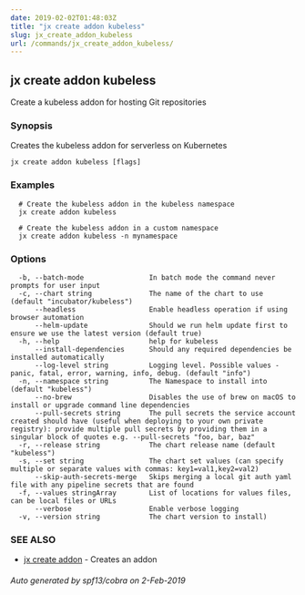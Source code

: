 ```yaml
---
date: 2019-02-02T01:48:03Z
title: "jx create addon kubeless"
slug: jx_create_addon_kubeless
url: /commands/jx_create_addon_kubeless/
---
```

## jx create addon kubeless

Create a kubeless addon for hosting Git repositories

### Synopsis

Creates the kubeless addon for serverless on Kubernetes

```
jx create addon kubeless [flags]
```

### Examples

```
  # Create the kubeless addon in the kubeless namespace
  jx create addon kubeless
  
  # Create the kubeless addon in a custom namespace
  jx create addon kubeless -n mynamespace
```

### Options

```
  -b, --batch-mode                In batch mode the command never prompts for user input
  -c, --chart string              The name of the chart to use (default "incubator/kubeless")
      --headless                  Enable headless operation if using browser automation
      --helm-update               Should we run helm update first to ensure we use the latest version (default true)
  -h, --help                      help for kubeless
      --install-dependencies      Should any required dependencies be installed automatically
      --log-level string          Logging level. Possible values - panic, fatal, error, warning, info, debug. (default "info")
  -n, --namespace string          The Namespace to install into (default "kubeless")
      --no-brew                   Disables the use of brew on macOS to install or upgrade command line dependencies
      --pull-secrets string       The pull secrets the service account created should have (useful when deploying to your own private registry): provide multiple pull secrets by providing them in a singular block of quotes e.g. --pull-secrets "foo, bar, baz"
  -r, --release string            The chart release name (default "kubeless")
  -s, --set string                The chart set values (can specify multiple or separate values with commas: key1=val1,key2=val2)
      --skip-auth-secrets-merge   Skips merging a local git auth yaml file with any pipeline secrets that are found
  -f, --values stringArray        List of locations for values files, can be local files or URLs
      --verbose                   Enable verbose logging
  -v, --version string            The chart version to install)
```

### SEE ALSO

* [jx create addon](/commands/jx_create_addon/)	 - Creates an addon

###### Auto generated by spf13/cobra on 2-Feb-2019
